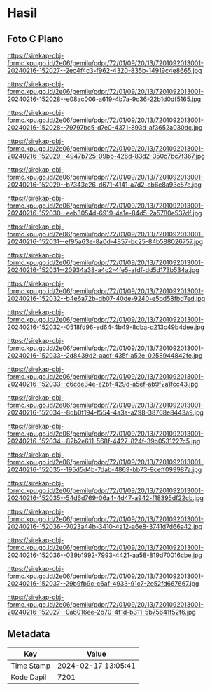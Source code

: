 # Hasil

## Foto C Plano

https://sirekap-obj-formc.kpu.go.id/2e06/pemilu/pdpr/72/01/09/20/13/7201092013001-20240216-152027--2ec4f4c3-f962-4320-835b-14919c4e8665.jpg

https://sirekap-obj-formc.kpu.go.id/2e06/pemilu/pdpr/72/01/09/20/13/7201092013001-20240216-152028--e08ac006-a619-4b7a-9c36-22b1d0df5165.jpg

https://sirekap-obj-formc.kpu.go.id/2e06/pemilu/pdpr/72/01/09/20/13/7201092013001-20240216-152028--79797bc5-d7e0-4371-893d-af3652a030dc.jpg

https://sirekap-obj-formc.kpu.go.id/2e06/pemilu/pdpr/72/01/09/20/13/7201092013001-20240216-152029--4947b725-09bb-426d-83d2-350c7bc7f367.jpg

https://sirekap-obj-formc.kpu.go.id/2e06/pemilu/pdpr/72/01/09/20/13/7201092013001-20240216-152029--b7343c26-d671-4141-a7d2-eb6e8a93c57e.jpg

https://sirekap-obj-formc.kpu.go.id/2e06/pemilu/pdpr/72/01/09/20/13/7201092013001-20240216-152030--eeb3054d-6919-4a1e-84d5-2a5780e537df.jpg

https://sirekap-obj-formc.kpu.go.id/2e06/pemilu/pdpr/72/01/09/20/13/7201092013001-20240216-152031--ef95a63e-8a0d-4857-bc25-84b588026757.jpg

https://sirekap-obj-formc.kpu.go.id/2e06/pemilu/pdpr/72/01/09/20/13/7201092013001-20240216-152031--20934a38-a4c2-4fe5-afdf-dd5d173b534a.jpg

https://sirekap-obj-formc.kpu.go.id/2e06/pemilu/pdpr/72/01/09/20/13/7201092013001-20240216-152032--b4e6a72b-db07-40de-9240-e5bd58fbd7ed.jpg

https://sirekap-obj-formc.kpu.go.id/2e06/pemilu/pdpr/72/01/09/20/13/7201092013001-20240216-152032--0518fd96-ed64-4b49-8dba-d213c49b4dee.jpg

https://sirekap-obj-formc.kpu.go.id/2e06/pemilu/pdpr/72/01/09/20/13/7201092013001-20240216-152033--2d8439d2-aacf-435f-a52e-0258944842fe.jpg

https://sirekap-obj-formc.kpu.go.id/2e06/pemilu/pdpr/72/01/09/20/13/7201092013001-20240216-152033--c6cde34e-e2bf-429d-a5ef-ab9f2a1fcc43.jpg

https://sirekap-obj-formc.kpu.go.id/2e06/pemilu/pdpr/72/01/09/20/13/7201092013001-20240216-152034--8db0f194-f554-4a3a-a298-38768e8443a9.jpg

https://sirekap-obj-formc.kpu.go.id/2e06/pemilu/pdpr/72/01/09/20/13/7201092013001-20240216-152034--82b2e611-568f-4427-824f-39b0531227c5.jpg

https://sirekap-obj-formc.kpu.go.id/2e06/pemilu/pdpr/72/01/09/20/13/7201092013001-20240216-152035--195d5d4b-7dab-4869-bb73-9ceff099987a.jpg

https://sirekap-obj-formc.kpu.go.id/2e06/pemilu/pdpr/72/01/09/20/13/7201092013001-20240216-152035--54d6d769-06a4-4d47-a942-f18395df22cb.jpg

https://sirekap-obj-formc.kpu.go.id/2e06/pemilu/pdpr/72/01/09/20/13/7201092013001-20240216-152036--7023a44b-3410-4a12-a6e8-3741d7d66a42.jpg

https://sirekap-obj-formc.kpu.go.id/2e06/pemilu/pdpr/72/01/09/20/13/7201092013001-20240216-152036--039b1992-7993-4421-aa58-819d70016cbe.jpg

https://sirekap-obj-formc.kpu.go.id/2e06/pemilu/pdpr/72/01/09/20/13/7201092013001-20240216-152037--29b9fb9c-c6af-4933-91c7-2e52fd667667.jpg

https://sirekap-obj-formc.kpu.go.id/2e06/pemilu/pdpr/72/01/09/20/13/7201092013001-20240216-152027--0a6016ee-2b70-4f1d-b311-5b75641f52f6.jpg


## Metadata

| Key        | Value               |
| ---------- | ------------------- |
| Time Stamp | 2024-02-17 13:05:41 |
| Kode Dapil | 7201                |



